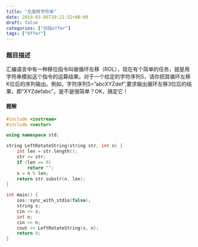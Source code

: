 ```yaml
---
title: "左旋转字符串"
date: 2019-03-06T19:21:52+08:00
draft: false
categories: ["剑指offer"]
tags: ["Offer"]
---
```


### 题目描述

汇编语言中有一种移位指令叫做循环左移（ROL），现在有个简单的任务，就是用字符串模拟这个指令的运算结果。对于一个给定的字符序列S，请你把其循环左移K位后的序列输出。例如，字符序列S=”abcXYZdef”,要求输出循环左移3位后的结果，即“XYZdefabc”。是不是很简单？OK，搞定它！

#### 题解

```c++
#include <iostream>
#include <vector>

using namespace std;

string LeftRotateString(string str, int n) {
    int len = str.length();
    str += str;
    if (len == 0)
        return "";
    n = n % len;
    return str.substr(n, len);
}

int main() {
    ios::sync_with_stdio(false);
    string s;
    cin >> s;
    int n;
    cin >> n;
    cout << LeftRotateString(s, n);
    return 0;
}
```